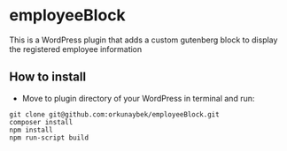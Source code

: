# employeeBlock
This is a WordPress plugin that adds a custom gutenberg block to display the registered employee information

## How to install
- Move to plugin directory of your WordPress in terminal and run:
```
git clone git@github.com:orkunaybek/employeeBlock.git
composer install
npm install
npm run-script build
```

